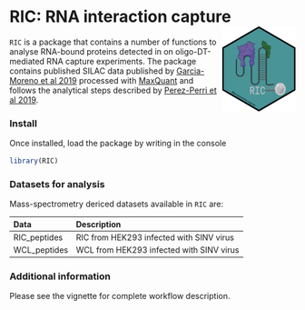 # RIC: RNA interaction capture <img src="man/figures/RIC_hex.png" align="right" height="150"/>



`RIC` is a package that contains a number of functions to analyse RNA-bound proteins detected in on oligo-DT-mediated RNA capture experiments. The package contains published
SILAC data published by [Garcia-Moreno et al 2019](https://www.ncbi.nlm.nih.gov/pmc/articles/PMC6458987/) processed with [MaxQuant](http://www.nature.com/nbt/journal/v26/n12/full/nbt.1511.html)
and follows the analytical steps described by [Perez-Perri et al 2019](https://www.nature.com/articles/s41596-020-00404-1).

### Install

Once installed, load the package by writing in the console

``` r
library(RIC)
```

### Datasets for analysis

Mass-spectrometry dericed datasets available in `RIC` are:

| Data  	|   Description	|
|:---	|:---	|
|  RIC_peptides 	|  RIC from HEK293 infected with SINV virus 	|
|  WCL_peptides	|   WCL from HEK293 infected with SINV virus	|


### Additional information 

Please see the vignette for complete workflow description.
